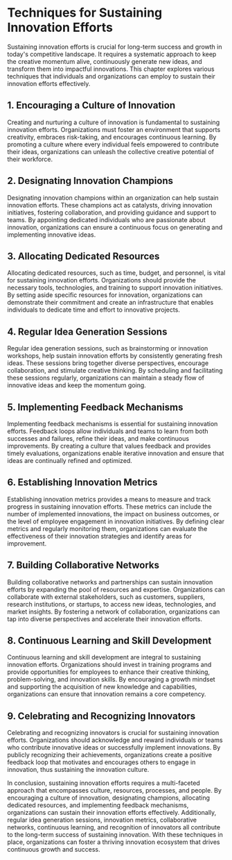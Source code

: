 Techniques for Sustaining Innovation Efforts
=======================================================

Sustaining innovation efforts is crucial for long-term success and growth in today's competitive landscape. It requires a systematic approach to keep the creative momentum alive, continuously generate new ideas, and transform them into impactful innovations. This chapter explores various techniques that individuals and organizations can employ to sustain their innovation efforts effectively.

1\. Encouraging a Culture of Innovation
--------------------------------------

Creating and nurturing a culture of innovation is fundamental to sustaining innovation efforts. Organizations must foster an environment that supports creativity, embraces risk-taking, and encourages continuous learning. By promoting a culture where every individual feels empowered to contribute their ideas, organizations can unleash the collective creative potential of their workforce.

2\. Designating Innovation Champions
-----------------------------------

Designating innovation champions within an organization can help sustain innovation efforts. These champions act as catalysts, driving innovation initiatives, fostering collaboration, and providing guidance and support to teams. By appointing dedicated individuals who are passionate about innovation, organizations can ensure a continuous focus on generating and implementing innovative ideas.

3\. Allocating Dedicated Resources
---------------------------------

Allocating dedicated resources, such as time, budget, and personnel, is vital for sustaining innovation efforts. Organizations should provide the necessary tools, technologies, and training to support innovation initiatives. By setting aside specific resources for innovation, organizations can demonstrate their commitment and create an infrastructure that enables individuals to dedicate time and effort to innovative projects.

4\. Regular Idea Generation Sessions
-----------------------------------

Regular idea generation sessions, such as brainstorming or innovation workshops, help sustain innovation efforts by consistently generating fresh ideas. These sessions bring together diverse perspectives, encourage collaboration, and stimulate creative thinking. By scheduling and facilitating these sessions regularly, organizations can maintain a steady flow of innovative ideas and keep the momentum going.

5\. Implementing Feedback Mechanisms
-----------------------------------

Implementing feedback mechanisms is essential for sustaining innovation efforts. Feedback loops allow individuals and teams to learn from both successes and failures, refine their ideas, and make continuous improvements. By creating a culture that values feedback and provides timely evaluations, organizations enable iterative innovation and ensure that ideas are continually refined and optimized.

6\. Establishing Innovation Metrics
----------------------------------

Establishing innovation metrics provides a means to measure and track progress in sustaining innovation efforts. These metrics can include the number of implemented innovations, the impact on business outcomes, or the level of employee engagement in innovation initiatives. By defining clear metrics and regularly monitoring them, organizations can evaluate the effectiveness of their innovation strategies and identify areas for improvement.

7\. Building Collaborative Networks
----------------------------------

Building collaborative networks and partnerships can sustain innovation efforts by expanding the pool of resources and expertise. Organizations can collaborate with external stakeholders, such as customers, suppliers, research institutions, or startups, to access new ideas, technologies, and market insights. By fostering a network of collaboration, organizations can tap into diverse perspectives and accelerate their innovation efforts.

8\. Continuous Learning and Skill Development
--------------------------------------------

Continuous learning and skill development are integral to sustaining innovation efforts. Organizations should invest in training programs and provide opportunities for employees to enhance their creative thinking, problem-solving, and innovation skills. By encouraging a growth mindset and supporting the acquisition of new knowledge and capabilities, organizations can ensure that innovation remains a core competency.

9\. Celebrating and Recognizing Innovators
-----------------------------------------

Celebrating and recognizing innovators is crucial for sustaining innovation efforts. Organizations should acknowledge and reward individuals or teams who contribute innovative ideas or successfully implement innovations. By publicly recognizing their achievements, organizations create a positive feedback loop that motivates and encourages others to engage in innovation, thus sustaining the innovation culture.

In conclusion, sustaining innovation efforts requires a multi-faceted approach that encompasses culture, resources, processes, and people. By encouraging a culture of innovation, designating champions, allocating dedicated resources, and implementing feedback mechanisms, organizations can sustain their innovation efforts effectively. Additionally, regular idea generation sessions, innovation metrics, collaborative networks, continuous learning, and recognition of innovators all contribute to the long-term success of sustaining innovation. With these techniques in place, organizations can foster a thriving innovation ecosystem that drives continuous growth and success.
